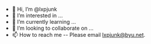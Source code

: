 - 👋 Hi, I’m @lxpjunk
- 👀 I’m interested in ...
- 🌱 I’m currently learning ...
- 💞️ I’m looking to collaborate on ...
- 📫 How to reach me -- Please email lxpjunk@byu.net.

<!---
lxpjunk/lxpjunk is a ✨ special ✨ repository because its `README.md` (this file) appears on your GitHub profile.
You can click the Preview link to take a look at your changes.
--->
